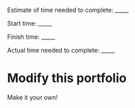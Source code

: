 Estimate of time needed to complete: _____

Start time: _____

Finish time: _____

Actual time needed to complete: _____


# Modify this portfolio

Make it your own! 
